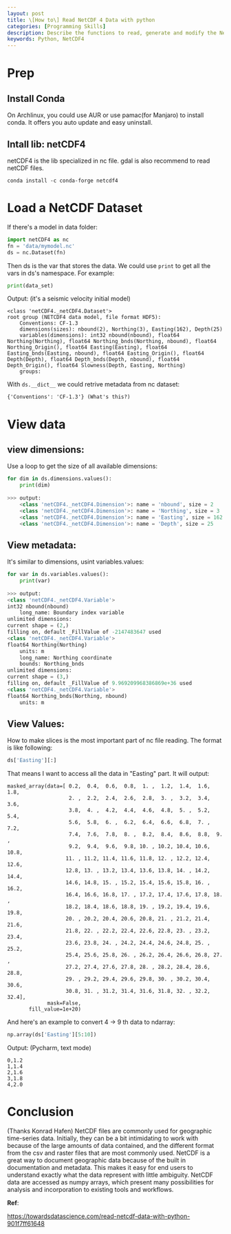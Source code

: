 ```yaml
---
layout: post
title: \[How to\] Read NetCDF 4 Data with python
categories: [Programming Skills]
description: Describe the functions to read, generate and modify the NetCDF 4 data
keywords: Python, NetCDF4
---
```


# Prep

## Install Conda

On Archlinux, you could use AUR or use pamac(for Manjaro) to install conda. It offers you auto update and easy uninstall.

## Intall lib: netCDF4

netCDF4 is the lib specialized in nc file. gdal is also recommend to read netCDF files.

```shell
conda install -c conda-forge netcdf4
```

# Load a NetCDF Dataset

If there's a model in data folder: 

```python
import netCDF4 as nc
fn = 'data/mymodel.nc'
ds = nc.Dataset(fn)
```

Then ds is the var that stores the data. We could use `print` to get all the vars in ds's namespace. For example: 

```python
print(data_set)
```

Output: (it's a seismic velocity initial model)

```
<class 'netCDF4._netCDF4.Dataset'>
root group (NETCDF4 data model, file format HDF5):
    Conventions: CF-1.3
    dimensions(sizes): nbound(2), Northing(3), Easting(162), Depth(25)
    variables(dimensions): int32 nbound(nbound), float64 Northing(Northing), float64 Northing_bnds(Northing, nbound), float64 Northing_Origin(), float64 Easting(Easting), float64 Easting_bnds(Easting, nbound), float64 Easting_Origin(), float64 Depth(Depth), float64 Depth_bnds(Depth, nbound), float64 Depth_Origin(), float64 Slowness(Depth, Easting, Northing)
    groups:
```

With `ds.__dict__` we could retrive metadata from nc dataset: 

```
{'Conventions': 'CF-1.3'} (What's this?)
```

# View data

## view dimensions: 

Use a loop to get the size of all available dimensions: 

```python
for dim in ds.dimensions.values():
    print(dim)
   
>>> output: 
    <class 'netCDF4._netCDF4.Dimension'>: name = 'nbound', size = 2
    <class 'netCDF4._netCDF4.Dimension'>: name = 'Northing', size = 3
    <class 'netCDF4._netCDF4.Dimension'>: name = 'Easting', size = 162
    <class 'netCDF4._netCDF4.Dimension'>: name = 'Depth', size = 25
```

## View metadata:

It's similar to dimensions, usint variables.values: 

```python
for var in ds.variables.values():
    print(var)
 
>>> output: 
<class 'netCDF4._netCDF4.Variable'>
int32 nbound(nbound)
    long_name: Boundary index variable
unlimited dimensions: 
current shape = (2,)
filling on, default _FillValue of -2147483647 used
<class 'netCDF4._netCDF4.Variable'>
float64 Northing(Northing)
    units: m
    long_name: Northing coordinate
    bounds: Northing_bnds
unlimited dimensions: 
current shape = (3,)
filling on, default _FillValue of 9.969209968386869e+36 used
<class 'netCDF4._netCDF4.Variable'>
float64 Northing_bnds(Northing, nbound)
    units: m
```

## View Values: 

How to make slices is the most important part of nc file reading. The format is like following: 

```Python
ds['Easting'][:]
```

That means I want to access all the data in "Easting" part. It will output: 

```
masked_array(data=[ 0.2,  0.4,  0.6,  0.8,  1. ,  1.2,  1.4,  1.6,  1.8,
                    2. ,  2.2,  2.4,  2.6,  2.8,  3. ,  3.2,  3.4,  3.6,
                    3.8,  4. ,  4.2,  4.4,  4.6,  4.8,  5. ,  5.2,  5.4,
                    5.6,  5.8,  6. ,  6.2,  6.4,  6.6,  6.8,  7. ,  7.2,
                    7.4,  7.6,  7.8,  8. ,  8.2,  8.4,  8.6,  8.8,  9. ,
                    9.2,  9.4,  9.6,  9.8, 10. , 10.2, 10.4, 10.6, 10.8,
                   11. , 11.2, 11.4, 11.6, 11.8, 12. , 12.2, 12.4, 12.6,
                   12.8, 13. , 13.2, 13.4, 13.6, 13.8, 14. , 14.2, 14.4,
                   14.6, 14.8, 15. , 15.2, 15.4, 15.6, 15.8, 16. , 16.2,
                   16.4, 16.6, 16.8, 17. , 17.2, 17.4, 17.6, 17.8, 18. ,
                   18.2, 18.4, 18.6, 18.8, 19. , 19.2, 19.4, 19.6, 19.8,
                   20. , 20.2, 20.4, 20.6, 20.8, 21. , 21.2, 21.4, 21.6,
                   21.8, 22. , 22.2, 22.4, 22.6, 22.8, 23. , 23.2, 23.4,
                   23.6, 23.8, 24. , 24.2, 24.4, 24.6, 24.8, 25. , 25.2,
                   25.4, 25.6, 25.8, 26. , 26.2, 26.4, 26.6, 26.8, 27. ,
                   27.2, 27.4, 27.6, 27.8, 28. , 28.2, 28.4, 28.6, 28.8,
                   29. , 29.2, 29.4, 29.6, 29.8, 30. , 30.2, 30.4, 30.6,
                   30.8, 31. , 31.2, 31.4, 31.6, 31.8, 32. , 32.2, 32.4],
             mask=False,
       fill_value=1e+20)
```

And here's an example to convert 4 -> 9 th data to ndarray: 

```python
np.array(ds['Easting'][5:10])
```

Output: (Pycharm, text mode)

```
0,1.2
1,1.4
2,1.6
3,1.8
4,2.0
```

# Conclusion

(Thanks Konrad Hafen) NetCDF files are commonly used for geographic time-series data. Initially, they can be a bit intimidating to work with because of the large amounts of data contained, and the different format from the csv and raster files that are most commonly used. NetCDF is a great way to document geographic data because of the built in documentation and metadata. This makes it easy for end users to understand exactly what the data represent with little ambiguity. NetCDF data are accessed as numpy arrays, which present many possibilities for analysis and incorporation to existing tools and workflows.



**Ref**: 

https://towardsdatascience.com/read-netcdf-data-with-python-901f7ff61648
